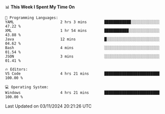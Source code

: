 
<!--START_SECTION:waka-->
📊 **This Week I Spent My Time On** 

```text
💬 Programming Languages: 
YAML                     2 hrs 3 mins        ████████████░░░░░░░░░░░░░   47.22 % 
XML                      1 hr 54 mins        ███████████░░░░░░░░░░░░░░   43.88 % 
Java                     12 mins             █░░░░░░░░░░░░░░░░░░░░░░░░   04.62 % 
Bash                     4 mins              ░░░░░░░░░░░░░░░░░░░░░░░░░   01.54 % 
JSON                     3 mins              ░░░░░░░░░░░░░░░░░░░░░░░░░   01.41 % 

🔥 Editors: 
VS Code                  4 hrs 21 mins       █████████████████████████   100.00 % 

💻 Operating System: 
Windows                  4 hrs 21 mins       █████████████████████████   100.00 % 
```


 Last Updated on 03/11/2024 20:21:26 UTC
<!--END_SECTION:waka-->
